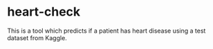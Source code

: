 # heart-check
This is a tool which predicts if a patient has heart disease using a test dataset from Kaggle.
